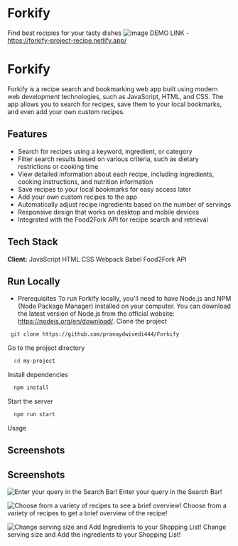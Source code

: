 # Forkify
 Find best recipies for your tasty dishes
![image](https://user-images.githubusercontent.com/48515987/221211715-f5ea28d2-661a-481a-b870-99a041c149bc.png)
DEMO LINK - https://forkify-project-recipe.netlify.app/

# Forkify

Forkify is a recipe search and bookmarking web app built using modern web development technologies, such as JavaScript, HTML, and CSS. The app allows you to search for recipes, save them to your local bookmarks, and even add your own custom recipes.



## Features
- Search for recipes using a keyword, ingredient, or category
- Filter search results based on various criteria, such as dietary restrictions or cooking time
- View detailed information about each recipe, including ingredients, cooking instructions, and nutrition information
- Save recipes to your local bookmarks for easy access later
- Add your own custom recipes to the app
- Automatically adjust recipe ingredients based on the number of servings
- Responsive design that works on desktop and mobile devices
- Integrated with the Food2Fork API for recipe search and retrieval
## Tech Stack

**Client:** JavaScript
HTML
CSS
Webpack
Babel
Food2Fork API




## Run Locally
- Prerequisites
To run Forkify locally, you'll need to have Node.js and NPM (Node Package Manager) installed on your computer. You can download the latest version of Node.js from the official website: https://nodejs.org/en/download/.
Clone the project

```bash
 git clone https://github.com/pranaydwivedi444/Forkify

```

Go to the project directory

```bash
  cd my-project
```

Install dependencies

```bash
  npm install
```

Start the server

```bash
  npm run start
```

Usage

## Screenshots
## Screenshots
![Enter your query in the Search Bar!](https://user-images.githubusercontent.com/61850850/82748691-af172500-9dc1-11ea-828b-97c8136037fd.png)
Enter your query in the Search Bar!  

![Choose from a variety of recipes to see a brief overview!](https://user-images.githubusercontent.com/61850850/82748742-f56c8400-9dc1-11ea-815a-a144f74badf3.png)
Choose from a variety of recipes to get a brief overview of the recipe!  

![Change serving size and Add Ingredients to your Shopping List!](https://user-images.githubusercontent.com/61850850/82748743-f7cede00-9dc1-11ea-849f-caf96b9f18e2.png)
Change serving size and Add the ingredients to your Shopping List!  



